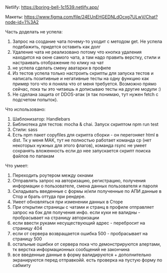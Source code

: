 Netlify: https://boring-bell-1c1539.netlify.app/

Макеты: https://www.figma.com/file/24EUnEHGEDNLdOcxg7ULwV/Chat?node-id=1%3A2


Часть доделать не успела:
1. Запрос на создание чата почему-то уходит с методом get. Не успела подебажить, придется оставить как долг
2. Удаление чата не реализовано потому что кнопка удаления находится на окне самого чата, а там надо править верстку, стили и настраивать отображение по клику на чат
3. не успела сделать смену аватарки в профиле
4. Из тестов успела только настроить скрипты для запуска тестов и написать позитивные и негативные тесты на одну функцию как пример того что я поняла что от меня требуется. Возможно прямо сейчас, пока ты это читаешь я дописываю тесты на другие модули :)
5. Не сделана защита от DDOS-атак (я так понимаю, тут нужен fetch с подсчетом попыток). 

Что использовано:
1. Шаблонизатор: Handlebars
2. Библиотека для тестов: mocha & chai. Запуск скриптом npm run test
3. Стили: sass
4. Есть npm пакет copyfiles для скрипта сборки - он перегоняет html в dist. Тк у меня МАК, тут не полностью работает команда cp (нет некоторых нужных для этого флагов), команда rsync не умеет сохранять вложенность если до нее запускается скрипт поиска файлов по папакам

Что умеет:
1. Переходить роутером между окнами
2. Отправлять запрос на авторизацию, регистрацию, получения информации о пользователе, смена данных пользователя и пароля
3. Складывать введенные с формы и/или полученные по АПИ данные в Стор и брать оттуда при рендере. 
4. Умеет обновляться при изменении данных в Сторе
5. При открытии страницы с чатами и странц в профиле отправляет запрос на бэк для получения инфо. если куки не валидны - пробрасывает на страницу авторизации
6. если ввести руками несуществующий адрес - перебросит на страницу 404
7. если от сервера возвращается ошибка 500 - пробрасывает на страницу 500
8. остальные ошибки от сервера пока что демонстрируются алертами, тк верстка информационных сообщений не закончина
9. все введенные данные в форму валидируются + дополнительно экранируются перед отправкойй. есть проверка на пустую форму по сабмиту